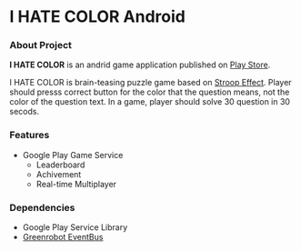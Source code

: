 I HATE COLOR Android
==============

### About Project

**I HATE COLOR** is an andrid game application published on [Play Store](https://play.google.com/store/apps/details?id=kr.pe.kingori.ihatecolor).

I HATE COLOR is brain-teasing puzzle game based on [Stroop Effect](http://en.wikipedia.org/wiki/Stroop_effect). Player should presss correct button for the color that the question means, not the color of the question text. In a game, player should solve 30 question in 30 secods.

### Features

* Google Play Game Service
   * Leaderboard
   * Achivement
   * Real-time Multiplayer

### Dependencies

* Google Play Service Library
* [Greenrobot EventBus](https://github.com/greenrobot/EventBus)